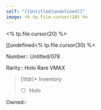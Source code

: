 ```yaml
---
self: "[[Untitled|undefined]]"
image: <% tp.file.cursor(20) %>
---
```


<% tp.file.cursor(20) %>

[[undefined<% tp.file.cursor(30) %>

Number:: Untitled/078

Rarity:: Holo Rare VMAX

> [!tldr]+ Inventory
> - [ ] Holo

Owned:: 

